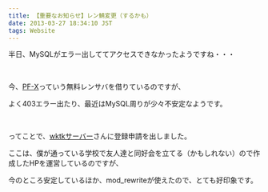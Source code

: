 ```yaml
---
title: 【重要なお知らせ】レン鯖変更（するかも）
date: 2013-03-27 18:34:10 JST
tags: Website
---
```

<p>半日、MySQLがエラー出しててアクセスできなかったようですね・・・</p>
<p>&nbsp;</p>
<p>今、<a href="http://www.pf-x.net/">PF-X</a>っていう無料レンサバを借りているのですが、</p>
<p>よく403エラー出たり、最近はMySQL周りが少々不安定なようです。</p>
<p>&nbsp;</p>
<p>ってことで、<a href="http://www.wktk.so/">wktkサーバー</a>さんに登録申請を出しました。</p>
<p>ここは、僕が通っている学校で友人達と同好会を立てる（かもしれない）ので作成したHPを運営しているのですが、</p>
<p>今のところ安定しているほか、mod_rewriteが使えたので、とても好印象です。</p>